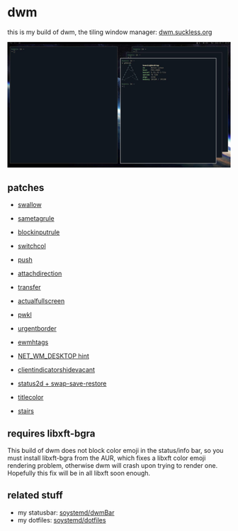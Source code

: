 # dwm

this is my build of dwm, the tiling window manager:
[dwm.suckless.org](https://dwm.suckless.org)

![screenshot](sc.jpg)

## patches

- [swallow](https://dwm.suckless.org/patches/swallow)

- [sametagrule](https://github.com/soystemd/dwm/commit/fb1e103)

- [blockinputrule](https://github.com/soystemd/dwm/compare/36f4be5...b4d681d)

- [switchcol](https://dwm.suckless.org/patches/switchcol)

- [push](https://dwm.suckless.org/patches/push)

- [attachdirection](https://dwm.suckless.org/patches/attachdirection)

- [transfer](https://dwm.suckless.org/patches/transfer)

- [actualfullscreen](https://dwm.suckless.org/patches/actualfullscreen)

- [pwkl](https://dwm.suckless.org/patches/pwkl)

- [urgentborder](https://dwm.suckless.org/patches/urgentborder)

- [ewmhtags](https://dwm.suckless.org/patches/ewmhtags)

- [NET_WM_DESKTOP hint](https://github.com/soystemd/dwm/compare/cc4564f...5ce1409)

- [clientindicatorshidevacant](https://dwm.suckless.org/patches/clientindicators)

- [status2d + swap-save-restore](https://dwm.suckless.org/patches/status2d)

- [titlecolor](https://dwm.suckless.org/patches/titlecolor)

- [stairs](https://dwm.suckless.org/patches/stairs)

## requires libxft-bgra

This build of dwm does not block color emoji in the status/info bar,
so you must install libxft-bgra from the AUR,
which fixes a libxft color emoji rendering problem,
otherwise dwm will crash upon trying to render one.
Hopefully this fix will be in all libxft soon enough.

## related stuff

- my statusbar: [soystemd/dwmBar](https://github.com/soystemd/dwmbar)
- my dotfiles: [soystemd/dotfiles](https://github.com/soystemd/dotfiles)
